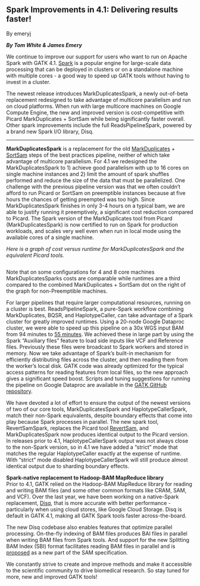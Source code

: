 ## Spark Improvements in 4.1: Delivering results faster!

By emeryj

<p><strong><em>By Tom White &amp; James Emery</em></strong></p>

<p>We continue to improve our support for users who want to run on Apache Spark with GATK 4.1. <a rel="nofollow" href="https://spark.apache.org/" title="Spark">Spark</a> is a popular engine for large-scale data processing that can be deployed in clusters or on a standalone machine with multiple cores - a good way to speed up GATK tools without having to invest in a cluster.</p>

<p>The newest release introduces MarkDuplicatesSpark, a newly out-of-beta replacement redesigned to take advantage of multicore parallelism and run on cloud platforms. When run with large multicore machines on Google Compute Engine, the new and improved version is cost-competitive with Picard MarkDuplicates + SortSam while being significantly faster overall. Other spark improvements include the full ReadsPipelineSpark, powered by a brand new Spark I/O library, Disq.</p>

<hr></hr><p><strong>MarkDuplicatesSpark</strong> is a replacement for the old <a rel="nofollow" href="https://software.broadinstitute.org/gatk/documentation/tooldocs/4.0.4.0/picard_sam_markduplicates_MarkDuplicates.php" title="MarkDuplicates">MarkDuplicates</a> + <a rel="nofollow" href="https://software.broadinstitute.org/gatk/documentation/tooldocs/4.0.0.0/picard_sam_SortSam.php" title="SortSam">SortSam</a> steps of the best practices pipeline, neither of which take advantage of multicore parallelism. For 4.1 we redesigned the MarkDuplicatesSpark to 1) achieve good parallelism with up to 16 cores on single machine instances and 2) limit the amount of spark shuffles performed and reduce the size of the data that must be parallelized. One challenge with the previous pipeline version was that we often couldn’t afford to run Picard or SortSam on preemptible instances because at five hours the chances of getting preempted was too high. Since MarkDuplicatesSpark finishes in only 3-4 hours on a typical bam, we are able to justify running it preemptively, a significant cost reduction compared to Picard. The Spark version of the MarkDuplicates tool from Picard (MarkDuplicatesSpark) is now certified to run on Spark for production workloads, and scales very well even when run in local mode using the available cores of a single machine.</p>

<p><em>Here is a graph of cost versus runtime for MarkDuplicatesSpark and the equivalent Picard tools.</em></p>

<p><img src="https://us.v-cdn.net/5019796/uploads/editor/ze/qyywymydhl2w.png" alt="" title="" class="embedImage-img importedEmbed-img"></img></p>

<p>Note that on some configurations for 4 and 8 core machines MarkDuplicatesSparks costs are comparable while runtimes are a third compared to the combined MarkDuplicates + SortSam dot on the right of the graph for non-Preemptible machines.</p>

<p>For larger pipelines that require larger computational resources, running on a cluster is best. ReadsPipelineSpark, a pure-Spark workflow combining MarkDuplicates, BQSR, and HaplotypeCaller, can take advantage of a Spark cluster for greatly improved runtimes. Using a 20-node Google Dataproc cluster, we were able to speed up this pipeline on a 30x WGS input BAM from 94 minutes to <a rel="nofollow" href="https://github.com/broadinstitute/gatk/pull/5127" title="55 minutes">55 minutes</a>. We achieved these in large part by using the Spark “Auxiliary files” feature to load side inputs like VCF and Reference files. Previously these files were broadcast to Spark workers and stored in memory. Now we take advantage of Spark’s built-in mechanism for efficiently distributing files across the cluster, and then reading them from the worker’s local disk. GATK code was already optimized for the typical access patterns for reading features from local files, so the new approach gives a significant speed boost. Scripts and tuning suggestions for running the pipeline on Google Dataproc are available in the <a rel="nofollow" href="https://github.com/broadinstitute/gatk/tree/master/scripts/spark_eval" title="GATK GitHub repository">GATK GitHub repository</a>.</p>

<p>We have devoted a lot of effort to ensure the output of the newest versions of two of our core tools, MarkDuplicatesSpark and HaplotypeCallerSpark, match their non-Spark equivalents, despite boundary effects that come into play because Spark processes in parallel. The new spark tool, RevertSamSpark, replaces the Picard tool <a rel="nofollow" href="https://software.broadinstitute.org/gatk/documentation/tooldocs/4.0.1.0/picard_sam_RevertSam.php" title="RevertSam">RevertSam</a>, and MarkDuplicatesSpark now produces identical output to the Picard version. In releases prior to 4.1, HaplotypeCallerSpark output was not always close to the non-Spark version, so in 4.1 we have added a “strict” mode that matches the regular HaplotypeCaller exactly at the expense of runtime. With “strict” mode disabled HaplotypeCallerSpark will still produce almost identical output due to sharding boundary effects.</p>

<p><strong>Spark-native replacement to Hadoop-BAM MapReduce library</strong><br>
Prior to 4.1, GATK relied on the Hadoop-BAM MapReduce library for reading and writing BAM files (and some other common formats like CRAM, SAM, and VCF). Over the last year, we have been working on a native-Spark replacement, <a rel="nofollow" href="https://github.com/disq-bio/disq" title="Disq">Disq</a>, that is more accurate with better performance - particularly when using cloud stores, like Google Cloud Storage. Disq is default in GATK 4.1, making all GATK Spark tools faster across-the-board.</p>

<p>The new Disq codebase also enables features that optimize parallel processing. On-the-fly indexing of BAM files produces BAI files in parallel when writing BAM files from Spark tools. And support for the new Splitting BAM Index (SBI) format facilitates reading BAM files in parallel and is <a rel="nofollow" href="https://github.com/samtools/hts-specs/pull/321" title="proposed">proposed</a> as a new part of the SAM specification.</p>

<p>We constantly strive to create and improve methods and make it accessible to the scientific community to drive biomedical research. So stay tuned for more, new and improved GATK tools!</p>
